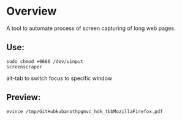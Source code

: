 # Overview
A tool to automate process of screen capturing of long web pages.

## Use:
```
sudo chmod +0666 /dev/uinput
screenscraper
```
alt-tab to switch focus to specific window
 
## Preview:
```
evince /tmp/GitHubkubarothpgmvc_hdk_tbbMozillaFirefox.pdf
```
